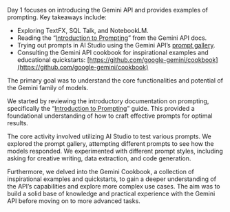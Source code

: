 Day 1 focuses on introducing the Gemini API and provides examples of prompting. Key takeaways include:

*   Exploring TextFX, SQL Talk, and NotebookLM.
*   Reading the “[Introduction to Prompting](https://ai.google.dev/gemini-api/docs/prompting-intro)” from the Gemini API docs.
*   Trying out prompts in AI Studio using the Gemini API’s [prompt gallery](https://ai.google.dev/gemini-api/prompts).
*   Consulting the Gemini API cookbook for inspirational examples and educational quickstarts: [https://github.com/google-gemini/cookbook](https://github.com/google-gemini/cookbook)

The primary goal was to understand the core functionalities and potential of the Gemini family of models.

We started by reviewing the introductory documentation on prompting, specifically the “[Introduction to Prompting](https://ai.google.dev/gemini-api/docs/prompting-intro)” guide. This provided a foundational understanding of how to craft effective prompts for optimal results.

The core activity involved utilizing AI Studio to test various prompts. We explored the prompt gallery, attempting different prompts to see how the models responded. We experimented with different prompt styles, including asking for creative writing, data extraction, and code generation. 

Furthermore, we delved into the Gemini Cookbook, a collection of inspirational examples and quickstarts, to gain a deeper understanding of the API’s capabilities and explore more complex use cases. The aim was to build a solid base of knowledge and practical experience with the Gemini API before moving on to more advanced tasks.
